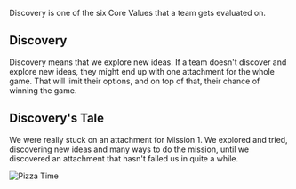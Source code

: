 Discovery is one of the six Core Values that a team gets evaluated on.

## Discovery 

Discovery means that we explore new ideas. If a team doesn't discover and explore new ideas, they might end up with one attachment for the whole game. That will limit their options, and on top of that, their chance of winning the game.

## Discovery's Tale

We were really stuck on an attachment for Mission 1. We explored and tried, discovering new ideas and many ways to do the mission, until we discovered an attachment that hasn't failed us in quite a while.

![Pizza Time](https://drive.google.com/uc?export=view&id=19FzbHOy3OIH4JUkiMoLXOp3r7Wb1ECbq)
